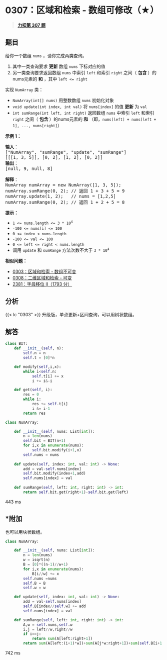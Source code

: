 # 0307：区域和检索 - 数组可修改（★）


> <u>**[力扣第 307 题](https://leetcode.cn/problems/range-sum-query-mutable/)**</u>

## 题目

<p>给你一个数组 <code>nums</code> ，请你完成两类查询。</p>

<ol>
<li>其中一类查询要求 <strong>更新</strong> 数组 <code>nums</code> 下标对应的值</li>
<li>另一类查询要求返回数组 <code>nums</code> 中索引 <code>left</code> 和索引 <code>right</code> 之间（ <strong>包含 </strong>）的nums元素的 <strong>和</strong> ，其中 <code>left &lt;= right</code></li>
</ol>

<p>实现 <code>NumArray</code> 类：</p>

<ul>
<li><code>NumArray(int[] nums)</code> 用整数数组 <code>nums</code> 初始化对象</li>
<li><code>void update(int index, int val)</code> 将 <code>nums[index]</code> 的值 <strong>更新</strong> 为 <code>val</code></li>
<li><code>int sumRange(int left, int right)</code> 返回数组 <code>nums</code> 中索引 <code>left</code> 和索引 <code>right</code> 之间（ <strong>包含 </strong>）的nums元素的 <strong>和</strong> （即，<code>nums[left] + nums[left + 1], ..., nums[right]</code>）</li>
</ul>



<p><strong>示例 1：</strong></p>

<pre>
<strong>输入</strong>：
["NumArray", "sumRange", "update", "sumRange"]
[[[1, 3, 5]], [0, 2], [1, 2], [0, 2]]
<strong>输出</strong>：
[null, 9, null, 8]

<strong>解释</strong>：
NumArray numArray = new NumArray([1, 3, 5]);
numArray.sumRange(0, 2); // 返回 1 + 3 + 5 = 9
numArray.update(1, 2);   // nums = [1,2,5]
numArray.sumRange(0, 2); // 返回 1 + 2 + 5 = 8
</pre>



<p><strong>提示：</strong></p>

<ul>
<li><code>1 &lt;= nums.length &lt;= 3 * 10<sup>4</sup></code></li>
<li><code>-100 &lt;= nums[i] &lt;= 100</code></li>
<li><code>0 &lt;= index &lt; nums.length</code></li>
<li><code>-100 &lt;= val &lt;= 100</code></li>
<li><code>0 &lt;= left &lt;= right &lt; nums.length</code></li>
<li>调用 <code>update</code> 和 <code>sumRange</code> 方法次数不大于 <code>3 * 10<sup>4</sup></code> </li>
</ul>


**相似问题：**
- [0303：区域和检索 - 数组不可变](/leetcode/0303)
- [0308：二维区域和检索 - 可变](/leetcode/0308)
- [2381：字母移位 II（1793 分）](/leetcode/2381)


## 分析

{{< lc "0303" >}} 升级版，单点更新+区间查询，可以用树状数组。

## 解答

```python
class BIT:
    def __init__(self, n):
        self.n = n
        self.t = [0]*n

    def modify(self,i,x):
        while i<self.n:
            self.t[i] += x
            i += i&-i

    def get(self, i):
        res = 0
        while i:
            res += self.t[i]
            i &= i-1
        return res

class NumArray:

    def __init__(self, nums: List[int]):
        n = len(nums)
        self.bit = BIT(n+1)
        for i,x in enumerate(nums):
            self.bit.modify(i+1,x)
        self.nums = nums
        
    def update(self, index: int, val: int) -> None:
        add = val-self.nums[index]
        self.bit.modify(index+1,add)
        self.nums[index] = val
        
    def sumRange(self, left: int, right: int) -> int:
        return self.bit.get(right+1)-self.bit.get(left)
```
443 ms

## *附加

也可以用块状数组。


```python
class NumArray:

    def __init__(self, nums: List[int]):
        n = len(nums)
        w = isqrt(n)
        B = [0]*((n-1)//w+1)
        for i,x in enumerate(nums):
            B[i//w] += x
        self.nums =nums
        self.B = B
        self.w = w

    def update(self, index: int, val: int) -> None:
        add = val-self.nums[index]
        self.B[index//self.w] += add
        self.nums[index] = val

    def sumRange(self, left: int, right: int) -> int:
        A,w = self.nums,self.w
        i,j = left//w,right//w
        if i==j:
            return sum(A[left:right+1])
        return sum(A[left:(i+1)*w])+sum(A[j*w:right+1])+sum(self.B[i+1:j])
```
742 ms


